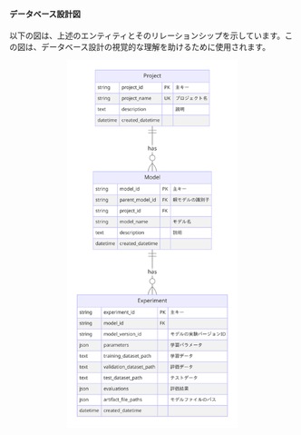 #### データベース設計図

以下の図は、上述のエンティティとそのリレーションシップを示しています。この図は、データベース設計の視覚的な理解を助けるために使用されます。
<p align="center">
   <img src="../db/img/model_db.png" width="300">
</p>